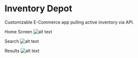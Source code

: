 # Inventory Depot

Customizable E-Commerce app pulling active inventory via API.

Home Screen
![alt text](https://raw.githubusercontent.com/mvt3641/Inventory-Depot/master/Screenshots/IDgrab.PNG)

Search
![alt text](https://raw.githubusercontent.com/mvt3641/Inventory-Depot/master/Screenshots/IDgrab2.PNG)


Results
![alt text](https://raw.githubusercontent.com/mvt3641/Inventory-Depot/master/Screenshots/IDgrab3.PNG)
